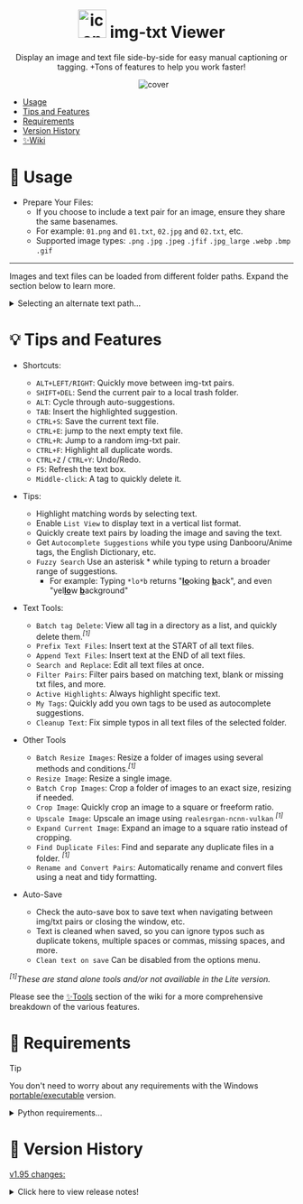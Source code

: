 
<h1 align="center">
  <img src="https://github.com/Nenotriple/img-txt_viewer/assets/70049990/8342e197-25c7-4e78-a27d-38daa79b4330" alt="icon" width="50">
  img-txt Viewer
</h1>

<p align="center">Display an image and text file side-by-side for easy manual captioning or tagging. +Tons of features to help you work faster!</p>

<p align="center">
  <img src="https://github.com/Nenotriple/img-txt_viewer/assets/70049990/d7d9c754-aae4-4add-882d-fef105cd0531" alt="cover">
</p>

- [Usage](https://github.com/Nenotriple/img-txt_viewer/tree/Dev?tab=readme-ov-file#-usage)
- [Tips and Features](https://github.com/Nenotriple/img-txt_viewer/tree/Dev?tab=readme-ov-file#-tips-and-features)
- [Requirements](https://github.com/Nenotriple/img-txt_viewer/tree/Dev?tab=readme-ov-file#-requirements)
- [Version History](https://github.com/Nenotriple/img-txt_viewer/tree/Dev?tab=readme-ov-file#-version-history)
- [✨Wiki](https://github.com/Nenotriple/img-txt_viewer/wiki/Tools)


# 📝 Usage

- Prepare Your Files:
  - If you choose to include a text pair for an image, ensure they share the same basenames.
  - For example: `01.png` and `01.txt`, `02.jpg` and `02.txt`, etc.
  - Supported image types: `.png` `.jpg` `.jpeg` `.jfif` `.jpg_large` `.webp` `.bmp` `.gif`

---

Images and text files can be loaded from different folder paths. Expand the section below to learn more.

<details>
  <summary>Selecting an alternate text path...</summary>

By default, text files are loaded from the chosen path. To load text files from a different path, first select a directory as usual, then right-click the `Browse...` button and select `Set Text File Path`. An indicator to the left of the Directory entry will turn blue when a different path is chosen, and hovering the mouse over the indicator will display the selected text path.

 - Example folder structures:


```
.
└── dataset/
    ├── 01.png
    ├── 01.txt
    ├── 02.jpg
    └── 02.txt
```
*(Images and text files in same folder)*

```
.
└── dataset/
    ├── images/
    │   ├── 01.png
    │   └── 02.jpg
    └── captions/
        ├── 01.txt
        └── 02.txt
```
*(Images and text files in separate folder)*

</details>

# 💡 Tips and Features

- Shortcuts:
  - `ALT+LEFT/RIGHT`: Quickly move between img-txt pairs.
  - `SHIFT+DEL`: Send the current pair to a local trash folder.
  - `ALT`: Cycle through auto-suggestions.
  - `TAB`: Insert the highlighted suggestion.
  - `CTRL+S`: Save the current text file.
  - `CTRL+E`: jump to the next empty text file.
  - `CTRL+R`: Jump to a random img-txt pair.
  - `CTRL+F`: Highlight all duplicate words.
  - `CTRL+Z` / `CTRL+Y`: Undo/Redo.
  - `F5`: Refresh the text box.
  - `Middle-click`: A tag to quickly delete it.

- Tips:
  - Highlight matching words by selecting text.
  - Enable `List View` to display text in a vertical list format.
  - Quickly create text pairs by loading the image and saving the text.
  - Get `Autocomplete Suggestions` while you type using Danbooru/Anime tags, the English Dictionary, etc.
  - `Fuzzy Search` Use an asterisk * while typing to return a broader range of suggestions.
    - For example: Typing `*lo*b` returns "<ins>**lo**</ins>oking <ins>**b**</ins>ack", and even "yel<ins>**lo**</ins>w <ins>**b**</ins>ackground"

- Text Tools:
  - `Batch tag Delete`: View all tag in a directory as a list, and quickly delete them._<sup>[1]</sup>_
  - `Prefix Text Files`: Insert text at the START of all text files.
  - `Append Text Files`: Insert text at the END of all text files.
  - `Search and Replace`: Edit all text files at once.
  - `Filter Pairs`: Filter pairs based on matching text, blank or missing txt files, and more.
  - `Active Highlights`: Always highlight specific text.
  - `My Tags`: Quickly add you own tags to be used as autocomplete suggestions.
  - `Cleanup Text`: Fix simple typos in all text files of the selected folder.

 - Other Tools
   - `Batch Resize Images`: Resize a folder of images using several methods and conditions._<sup>[1]</sup>_
   - `Resize Image`: Resize a single image.
   - `Batch Crop Images`: Crop a folder of images to an exact size, resizing if needed.
   - `Crop Image`: Quickly crop an image to a square or freeform ratio.
   - `Upscale Image`: Upscale an image using `realesrgan-ncnn-vulkan` _<sup>[1]</sup>_
   - `Expand Current Image`: Expand an image to a square ratio instead of cropping.
   - `Find Duplicate Files`: Find and separate any duplicate files in a folder. _<sup>[1]</sup>_
   - `Rename and Convert Pairs`: Automatically rename and convert files using a neat and tidy formatting.

 - Auto-Save
   - Check the auto-save box to save text when navigating between img/txt pairs or closing the window, etc.
   - Text is cleaned when saved, so you can ignore typos such as duplicate tokens, multiple spaces or commas, missing spaces, and more.
   - `Clean text on save` Can be disabled from the options menu.

_<sup>[1]</sup>These are stand alone tools and/or not availiable in the Lite version._

Please see the [✨Tools](https://github.com/Nenotriple/img-txt_viewer/wiki/Tools) section of the wiki for a more comprehensive breakdown of the various features.

# 🚩 Requirements

> [!TIP]
> You don't need to worry about any requirements with the Windows [portable/executable](https://github.com/Nenotriple/img-txt_viewer/releases?q=executable&expanded=true) version.

<details>
  <summary>Python requirements...</summary>
  
**Python 3.10+**

You will need `Pillow` and `NumPy`:
- `pip install pillow numpy`

Or use the included `requirements.txt` when setting up your venv.
</details>

# 📜 Version History

[v1.95 changes:](https://github.com/Nenotriple/img-txt_viewer/releases/tag/v1.95)

<details>
  <summary>Click here to view release notes!</summary>

  - New:
    - New option `Loading Order`: Use this option to set the loading order based on the name, file size, date, ascending/descending, etc.
    - New option `Reset Settings`: This will reset all user settings to their default parameters.
    - New tool `Rename Pair`: Use this tool to manually rename a single img-txt pair.
    - Improved text selection logic for the primary text box and most text entries, treating common punctuation and symbols as word boundaries on double-click and allowing you to select entire entry text strings with a triple-click.
    - New text box right-click menu option: `Open Text File...`


<br>


  - Fixed:
    - Filtering using regex patterns should now work as intended.
    - Fixed right-click not triggering the primary text box context menu if the text box wasn't initially focused with a left-click.
    - Fixed AttributeError when refreshing the custom dictionary.
    - Improved image loading to prevent [WinError 32]. This also fixes the "Delete Pair" tool.
    - Improved handling of situations where filtering would result in zero matches


<br>


  - Other changes:
    - Toggle Zoom - The popup is now centered beside the mouse and behaves better around the screen edges.
    - You can now set a filter by using the enter/return key with the filter widget in focus.
    - Minor code refactoring.


<br>


  - Project Changes:
    - `Image Grid`: v1.03
      - New:
        - Filtering options are now moved to a new menu.
        - You can now filter images by `Resolution`, `Aspect Ratio`, `Filesize`, `Filename`, `Filetype`, and `Tags`.
          - Along with these operators, `=`, `<`, `>`, `*`
        - Resolution and Filesize are now displayed in the image tooltip.
        - `Auto-Close`: This setting is now saved to the `settings.cfg` file.
      - Fixed:
        - Fixed the issue of not being able to focus on the image grid window when selecting it from the taskbar.
      - Other changes:
        - Increased the default number of images loaded from 150 to 250.
        - Improved image and text cache.
        - Update index logic to support new loading order options.

</details>

